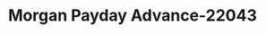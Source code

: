 ---
f_zip-code: 65615
f_state-code: MO
title: Morgan Payday Advance-22043
f_phone: 417-334-9083
f_city-only: Branson
f_address: Po Box 7261 Branson
f_location-unique-id: '22043'
slug: morgan-payday-advance-22043
updated-on: '2024-05-30T13:46:58.046Z'
created-on: '2024-05-30T13:36:59.803Z'
published-on: '2024-05-30T13:54:32.469Z'
f_city-state: cms/city/branson-mo.md
f_company: cms/company/morgan-payday-advance.md
f_state: cms/state/missouri.md
layout: '[payday-loan].html'
tags: payday-loan
---